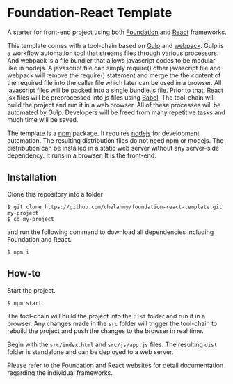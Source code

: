 # Foundation-React Template
A starter for front-end project using both [Foundation](https://foundation.zurb.com) and [React](https://reactjs.org) frameworks.

This template comes with a tool-chain based on [Gulp](https://gulpjs.com) and [webpack](https://webpack.js.org). Gulp is a workflow automation tool that streams files through various processors. And webpack is a file bundler that allows javascript codes to be modular like in nodejs. A javascript file can simply require() other javascript file and webpack will remove the require() statement and merge the the content of the required file into the caller file which later can be used in a browser. All javascript files will be packed into a single bundle.js file. Prior to that, React jsx files will be preprocessed into js files using [Babel](https://babeljs.io). The tool-chain will build the project and run it in a web browser. All of these processes will be automated by Gulp. Developers will be freed from many repetitive tasks and much time will be saved.

The template is a [npm](https://www.npmjs.com) package. It requires [nodejs](https://nodejs.org/en/) for development automation. The resulting distribution files do not need npm or modejs. The distribution can be installed in a static web server without any server-side dependency. It runs in a browser. It is the front-end. 

## Installation
Clone this repository into a folder
```
$ git clone https://github.com/chelahmy/foundation-react-template.git my-project
$ cd my-project
```
and run the following command to download all dependencies including Foundation and React.
```
$ npm i
```

## How-to
Start the project.
```
$ npm start
```
The tool-chain will build the project into the `dist` folder and run it in a browser. Any changes made in the `src` folder will trigger the tool-chain to rebuild the project and push the changes to the browser in real time.

Begin with the `src/index.html` and `src/js/app.js` files. The resulting `dist` folder is standalone and can be deployed to a web server.

Please refer to the Foundation and React websites for detail documentation regarding the individual frameworks.
